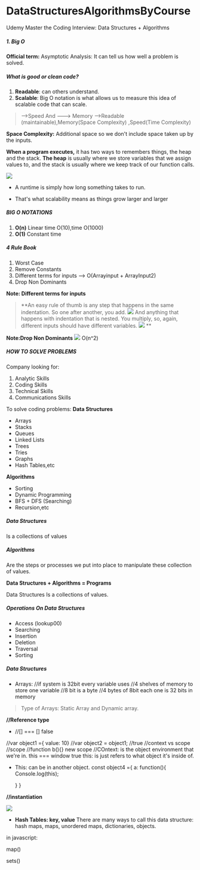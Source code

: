 # DataStructuresAlgorithmsByCourse
Udemy Master the Coding Interview: Data Structures + Algorithms


##### 1. Big O 

**Official term:** Asymptotic Analysis:
It can tell us how well a problem is solved.
##### What is good or clean code?
1. **Readable**: can others understand.
1. **Scalable**: Big O notation is what allows us to measure this idea of scalable code that can scale.
> -->Speed  And  ---> Memory
> -->Readable (maintainable),Memory(Space Complexity)  ,Speed(Time Complexity)

**Space Complexity:** Additional space so we don't include space taken up by the inputs.



**When a program  executes,** it has two ways to remembers things, the heap and the stack.
**The heap** is usually where we store variables that we assign values to, and the stack is usually where we keep track of our function calls.


![](BigOchart.png)
* A runtime  is simply how long  something takes to run.

* That's what scalability means as things grow larger
 and larger
##### BIG O NOTATIONS
1. **O(n)** Linear time O(10),time O(1000) 
1. **O(1)** Constant time
##### 4 Rule Book
1. Worst Case
1. Remove Constants
1. Different terms for inputs -->
O(Arrayinput + ArrayInput2)
1. Drop Non Dominants


**Note: Different terms for inputs**
> **An easy rule of thumb is any step that happens in the same indentation. So one after another, you add. 
![](Same%20indentations.png)
And anything that happens with indentation that is nested. You multiply, so, again, different inputs should have different variables.
![](Different%20Indentation.png)
**

**Note:Drop Non Dominants**
![](Dominant%20Term.png)
O(n^2)


##### HOW TO SOLVE PROBLEMS
Company looking for:
1. Analytic Skills
2. Coding Skills
3. Technical Skills
4. Communications Skills


To solve coding problems:
**Data Structures**
* Arrays
* Stacks
* Queues
* Linked Lists
* Trees
* Tries
* Graphs
* Hash Tables,etc

**Algorithms**
* Sorting
* Dynamic Programming
* BFS + DFS (Searching)
* Recursion,etc



##### Data Structures
Is a collections of values
##### Algorithms
Are the steps or processes we put into place to manipulate these collection of values.

**Data Structures + Algorithms = Programs**

Data Structures
Is a collections of values.

##### Operations On Data Structures
* Access (lookup00)
* Searching
* Insertion
* Deletion
* Traversal
* Sorting

##### Data Structures
* Arrays: 
//if system is 32bit every variable uses
//4 shelves of memory to store one variable
//8 bit is a byte
//4 bytes of 8bit each one  is 32 bits in memory
>Type of Arrays: Static Array and Dynamic  array.

**//Reference type**
* //[] === []   false

//var object1 ={ value: 10}
//var object2  = object1;  //true
//context vs scope
//scope
//function b(){} new scope
//COntext: is the object environment that we're in.
this === window  true
this: is just refers to what object it's inside of.

* This: can be in another object.
const object4 ={
    a: function(){
        Console.log(this);
        
    }
    }


**//instantiation** 



![](Array%20Memory.png)



* **Hash Tables: key, value**
There are many  ways to call this data structure: hash maps, maps, unordered maps, dictionaries, objects.

in javascript:

map()

sets()


